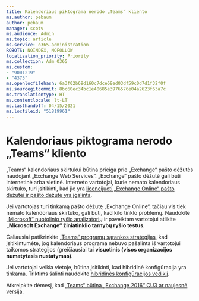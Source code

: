 ```yaml
---
title: Kalendoriaus piktograma nerodo „Teams“ kliento
ms.author: pebaum
author: pebaum
manager: scotv
ms.audience: Admin
ms.topic: article
ms.service: o365-administration
ROBOTS: NOINDEX, NOFOLLOW
localization_priority: Priority
ms.collection: Adm_O365
ms.custom:
- "9001219"
- "4375"
ms.openlocfilehash: 6a3f02b69d160c7dce68ed03df59c0d7d1f32f0f
ms.sourcegitcommit: 8bc60ec34bc1e40685e3976576e04a2623f63a7c
ms.translationtype: HT
ms.contentlocale: lt-LT
ms.lasthandoff: 04/15/2021
ms.locfileid: "51819961"
---
```

# <a name="calendar-icon-not-showing-in-teams-client"></a>Kalendoriaus piktograma nerodo „Teams“ kliento

„Teams“ kalendoriaus skirtukui būtina prieiga prie „Exchange“ pašto dėžutės naudojant „Exchange Web Services“. „Exchange“ pašto dėžutė gali būti internetinė arba vietinė. Interneto vartotojai, kurie nemato kalendoriaus skirtuko, turi įsitikinti, kad jie yra [licencijuoti „Exchange Online“ pašto dėžutei ir pašto dėžutė yra įgalinta](https://docs.microsoft.com/exchange/recipients-in-exchange-online/create-user-mailboxes).

Jei vartotojas turi tinkamą pašto dėžutę „Exchange Online“, tačiau vis tiek nemato kalendoriaus skirtuko, gali būti, kad kilo tinklo problemų. Naudokite [„Microsoft“ nuotolinio ryšio analizatorių](https://testconnectivity.microsoft.com/) ir paveiktam vartotojui atlikite **„Microsoft Exchange“ žiniatinklio tarnybų ryšio testus**.

Galiausiai patikrinkite [„Teams“ programų sąrankos strategijas](https://admin.teams.microsoft.com/policies/app-setup), kad įsitikintumėte, jog kalendoriaus programa nebuvo pašalinta iš vartotojui taikomos strategijos (greičiausiai tai **visuotinis (visos organizacijos numatytasis nustatymas)**.

Jei vartotojai veikia vietoje, būtina įsitikinti, kad hibridinė konfigūracija yra tinkama. Triktims šalinti naudokite [hibridinės konfigūracijos vediklį](https://docs.microsoft.com/exchange/hybrid-deployment/hybrid-agent).

Atkreipkite dėmesį, kad [„Teams“ būtina „Exchange 2016“ CU3 ar naujesnė versija](https://docs.microsoft.com/microsoftteams/exchange-teams-interact).
